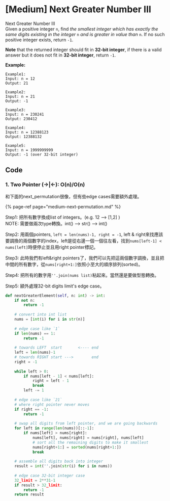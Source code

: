 # \[Medium\] Next Greater Number III

Next Greater Number III  
Given a positive integer `n`, find _the smallest integer which has exactly the same digits existing in the integer_ `n` _and is greater in value than_ `n`. If no such positive integer exists, return `-1`.

**Note** that the returned integer should fit in **32-bit integer**, if there is a valid answer but it does not fit in **32-bit integer**, return `-1`.

**Example:**

```text
Example1:
Input: n = 12
Output: 21

Example2:
Input: n = 21
Output: -1

Example3:
Input: n = 230241
Output: 230412

Example4:
Input: n = 12388123
Output: 12388132

Example5:
Input: n = 1999999999
Output: -1 (over 32-bit integer)
```

## **Code**

### 1. Two Pointer \(-&gt;\|&lt;-\): O\(n\)/O\(n\)

和下面的next\_permutation很像，但有些edge cases需要額外處理。

{% page-ref page="medium-next-permutation.md" %}

Step1: 把所有數字換成list of integers。\(e.g. 12 --&gt; \[1,2\] \)  
             NOTE: 需要做兩次type轉換。int\(\) --&gt; str\(\) --&gt; int\(\)  
  
Step2: 用兩個pointers, `left = len(nums)-1, right = -1`, left & right來找應該要調換的兩個數字的index，left是從右邊一個一個往左看，找到`nums[left-1] < nums[left]`時便停止並且用right pointer標記。  
  
Step3: 此時我們有left&right pointers了，我們可以先把這兩個數字調換，並且把中間的所有數字，從`nums[right+1:]`依照小至大的順序排列\(sorted\)。  
  
Step4: 把所有的數字用`''.join(nums list)`粘起來。當然還是要做型態轉換。  
  
Step5: 額外處理32-bit digits limit's edge case。   


```python
def nextGreaterElement(self, n: int) -> int:
    if not n:
        return -1
    
    # convert into int list
    nums = [int(i) for i in str(n)]
    
    # edge case like `1`
    if len(nums) == 1:
        return -1
    
    # towards LEFT  start       <---- end  
    left = len(nums)-1
    # towards RIGHT start --->        end
    right = -1
    
    while left > 0:
        if nums[left - 1] < nums[left]:
            right = left - 1
            break
        left -= 1
    
    # edge case like `21`
    # where right pointer never moves
    if right == -1:
        return -1
    
    # swap all digits from left pointer, and we are going backwards 
    for left in range(len(nums))[::-1]:
        if nums[left] > nums[right]:
            nums[left], nums[right] = nums[right], nums[left]
            # sort all the remaining digits to make it smallest
            nums[right+1:] = sorted(nums[right+1:])
            break
    
    # assemble all digits back into integer
    result = int(''.join(str(i) for i in nums))
    
    # edge case 32-bit integer case
    32_limit = 2**31-1
    if result > 32_limit:
        return -1
    return result 
```

